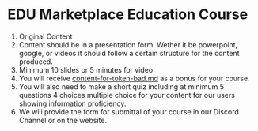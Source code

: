 # EDU Marketplace Education Course

1. Original Content
2. Content should be in a presentation form. Wether it be powerpoint, google, or videos it should follow a certain structure for the content produced.
3. Minimum 10 slides or 5 minutes for video&#x20;
4. You will receive [content-for-token-bad.md](../../cryptocorner.finance-platform-assets-and-utilities/content-for-token-bad.md "mention") as a bonus for your course.&#x20;
5. You will also need to make a short quiz including at minimum 5 questions 4 choices multiple choice for your content for our users showing information proficiency.
6. We will provide the form for submittal of your course in our Discord Channel or on the website.

